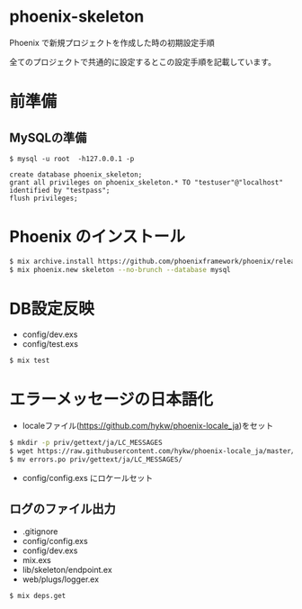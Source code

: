 # phoenix-skeleton
Phoenix で新規プロジェクトを作成した時の初期設定手順

全てのプロジェクトで共通的に設定するとこの設定手順を記載しています。

# 前準備
## MySQLの準備
```
$ mysql -u root  -h127.0.0.1 -p

create database phoenix_skeleton;
grant all privileges on phoenix_skeleton.* TO "testuser"@"localhost" identified by "testpass";
flush privileges;
```

# Phoenix のインストール

```bash
$ mix archive.install https://github.com/phoenixframework/phoenix/releases/download/v1.1.2/phoenix_new-1.1.2.ez
$ mix phoenix.new skeleton --no-brunch --database mysql
```

# DB設定反映
- config/dev.exs
- config/test.exs

```bash
$ mix test
```

# エラーメッセージの日本語化

- localeファイル(https://github.com/hykw/phoenix-locale_ja)をセット

```bash
$ mkdir -p priv/gettext/ja/LC_MESSAGES
$ wget https://raw.githubusercontent.com/hykw/phoenix-locale_ja/master/ja/LC_MESSAGES/errors.po
$ mv errors.po priv/gettext/ja/LC_MESSAGES/
```

- config/config.exs にロケールセット


## ログのファイル出力

- .gitignore
- config/config.exs
- config/dev.exs
- mix.exs
- lib/skeleton/endpoint.ex
- web/plugs/logger.ex

```bash
$ mix deps.get
```


